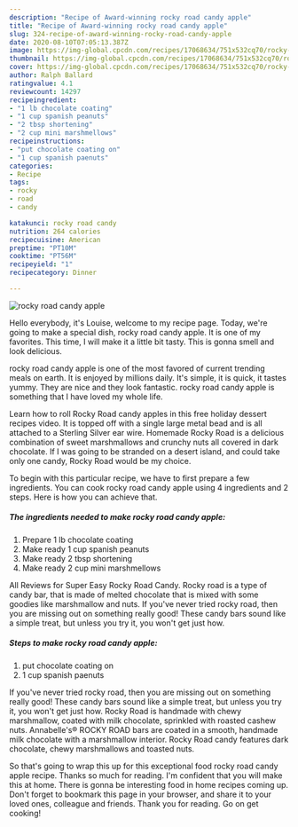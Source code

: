 ```yaml
---
description: "Recipe of Award-winning rocky road candy apple"
title: "Recipe of Award-winning rocky road candy apple"
slug: 324-recipe-of-award-winning-rocky-road-candy-apple
date: 2020-08-10T07:05:13.387Z
image: https://img-global.cpcdn.com/recipes/17068634/751x532cq70/rocky-road-candy-apple-recipe-main-photo.jpg
thumbnail: https://img-global.cpcdn.com/recipes/17068634/751x532cq70/rocky-road-candy-apple-recipe-main-photo.jpg
cover: https://img-global.cpcdn.com/recipes/17068634/751x532cq70/rocky-road-candy-apple-recipe-main-photo.jpg
author: Ralph Ballard
ratingvalue: 4.1
reviewcount: 14297
recipeingredient:
- "1 lb chocolate coating"
- "1 cup spanish peanuts"
- "2 tbsp shortening"
- "2 cup mini marshmellows"
recipeinstructions:
- "put chocolate coating on"
- "1 cup spanish paenuts"
categories:
- Recipe
tags:
- rocky
- road
- candy

katakunci: rocky road candy 
nutrition: 264 calories
recipecuisine: American
preptime: "PT10M"
cooktime: "PT56M"
recipeyield: "1"
recipecategory: Dinner

---
```



![rocky road candy apple](https://img-global.cpcdn.com/recipes/17068634/751x532cq70/rocky-road-candy-apple-recipe-main-photo.jpg)

Hello everybody, it's Louise, welcome to my recipe page. Today, we're going to make a special dish, rocky road candy apple. It is one of my favorites. This time, I will make it a little bit tasty. This is gonna smell and look delicious.

rocky road candy apple is one of the most favored of current trending meals on earth. It is enjoyed by millions daily. It's simple, it is quick, it tastes yummy. They are nice and they look fantastic. rocky road candy apple is something that I have loved my whole life.

Learn how to roll Rocky Road candy apples in this free holiday dessert recipes video. It is topped off with a single large metal bead and is all attached to a Sterling Silver ear wire. Homemade Rocky Road is a delicious combination of sweet marshmallows and crunchy nuts all covered in dark chocolate. If I was going to be stranded on a desert island, and could take only one candy, Rocky Road would be my choice.


To begin with this particular recipe, we have to first prepare a few ingredients. You can cook rocky road candy apple using 4 ingredients and 2 steps. Here is how you can achieve that.

<!--inarticleads1-->

##### The ingredients needed to make rocky road candy apple:

1. Prepare 1 lb chocolate coating
1. Make ready 1 cup spanish peanuts
1. Make ready 2 tbsp shortening
1. Make ready 2 cup mini marshmellows


All Reviews for Super Easy Rocky Road Candy. Rocky road is a type of candy bar, that is made of melted chocolate that is mixed with some goodies like marshmallow and nuts. If you&#39;ve never tried rocky road, then you are missing out on something really good! These candy bars sound like a simple treat, but unless you try it, you won&#39;t get just how. 

<!--inarticleads2-->

##### Steps to make rocky road candy apple:

1. put chocolate coating on
1. 1 cup spanish paenuts


If you&#39;ve never tried rocky road, then you are missing out on something really good! These candy bars sound like a simple treat, but unless you try it, you won&#39;t get just how. Rocky Road is handmade with chewy marshmallow, coated with milk chocolate, sprinkled with roasted cashew nuts. Annabelle&#39;s® ROCKY ROAD bars are coated in a smooth, handmade milk chocolate with a marshmallow interior. Rocky Road candy features dark chocolate, chewy marshmallows and toasted nuts. 

So that's going to wrap this up for this exceptional food rocky road candy apple recipe. Thanks so much for reading. I'm confident that you will make this at home. There is gonna be interesting food in home recipes coming up. Don't forget to bookmark this page in your browser, and share it to your loved ones, colleague and friends. Thank you for reading. Go on get cooking!
